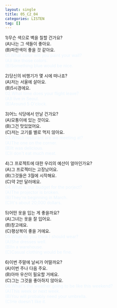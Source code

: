 ```yaml
---
layout: single
title: 05_C2_04
categories: LISTEN
tag: []
---
```


1)무슨 색으로 벽을 칠할 건가요?   
(A)나는 그 색들이 좋아요.   
(B)파란색이 좋을 것 같아요.   
<span style="color:#E8F5FF">
01.What color will you paint your wall?    
(A)I like those colors.   
(B)Something blue would be nice.   
</span>
   
2)당신의 비행기가 몇 시에 떠나죠?   
(A)저는 서울에 살아요.   
(B)5시경에요.   
<span style="color:#E8F5FF">
02.What time does your flight leave?    
(A)I live in Seoul.   
(B)Around 5 O'clock.   
</span>
   
3)어느 식당에서 만날 건가요?   
(A)모퉁이에 있는 것이요.   
(B)그건 맛있었어요.   
(C)저는 고기를 별로 먹지 않아요.   
<span style="color:#E8F5FF">
03.Which resturant are we meeting at?    
(A)The one on the corner.   
(B)It was delicious.   
(C)I don't eat much meat.   
</span>
   
4)그 프로젝트에 대한 우리의 예산이 얼마인가요?   
(A)그 프로젝터는 고장났어요.   
(B)그것들은 3월에 시작해요.   
(C)약 2만 달러에요.   
<span style="color:#E8F5FF">
04.What is our budget for the porject?    
(A)The projector is broken.   
(B)They're beginning in March.   
(C)It's about 20,000 dollars.   
</span>
   
5)어떤 옷을 입는 게 좋을까요?   
(A)그녀는 옷을 잘 입어요.   
(B)창고에요.   
(C)평상복이 좋을 거에요.   
<span style="color:#E8F5FF">
05.What do you think I should wear?   
(A)She dresses well.   
(B)In a warehouse.   
(C)Casual clothing would be fine.   
</span>
   
6)이번 주말에 날씨가 어떨까요?   
(A)이번 주나 다음 주요.   
(B)아마 우산이 필요할 거에요.   
(C)그는 그것을 좋아하지 않아요.   
<span style="color:#E8F5FF">
06.What's the weather going to be like this weekend?    
(A)This week or next week.   
(B)You will probably need your umbrella.   
(C)He doesn't like it.   
</span>
